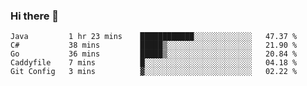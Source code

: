 ### Hi there 👋


<!--START_SECTION:waka-->
```text
Java         1 hr 23 mins    ████████████░░░░░░░░░░░░░   47.37 % 
C#           38 mins         █████▒░░░░░░░░░░░░░░░░░░░   21.90 % 
Go           36 mins         █████▒░░░░░░░░░░░░░░░░░░░   20.84 % 
Caddyfile    7 mins          █░░░░░░░░░░░░░░░░░░░░░░░░   04.18 % 
Git Config   3 mins          ▓░░░░░░░░░░░░░░░░░░░░░░░░   02.22 % 
```
<!--END_SECTION:waka-->

<!--
**ssrahul96/ssrahul96** is a ✨ _special_ ✨ repository because its `README.md` (this file) appears on your GitHub profile.

Here are some ideas to get you started:

- 🔭 I’m currently working on ...
- 🌱 I’m currently learning ...
- 👯 I’m looking to collaborate on ...
- 🤔 I’m looking for help with ...
- 💬 Ask me about ...
- 📫 How to reach me: ...
- 😄 Pronouns: ...
- ⚡ Fun fact: ...
-->
